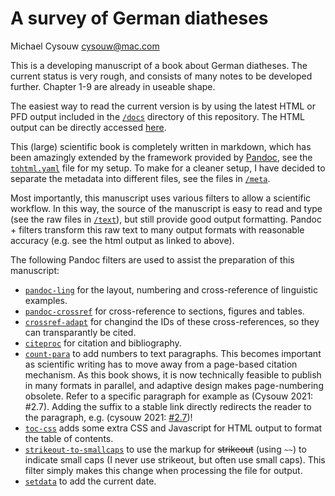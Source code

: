 # A survey of German diatheses

Michael Cysouw <cysouw@mac.com>

This is a developing manuscript of a book about German diatheses. The current status is very rough, and consists of many notes to be developed further. Chapter 1-9 are already in useable shape.

The easiest way to read the current version is by using the latest HTML or PFD output included in the [`/docs`](docs) directory of this repository. The HTML output can be directly accessed [here](https://cysouw.github.io/diathesis/fulltext.html).

This (large) scientific book is completely written in markdown, which has been amazingly extended by the framework provided by [Pandoc](https://pandoc.org/index.html), see the [`tohtml.yaml`](tohtml.yaml) file for my setup. To make for a cleaner setup, I have decided to separate the metadata into different files, see the files in [`/meta`](meta).

Most importantly, this manuscript uses various filters to allow a scientific workflow.  In this way, the source of the manuscript is easy to read and type (see the raw files in [`/text`](text)), but still provide good output formatting. Pandoc + filters transform this raw text to many output formats with reasonable accuracy (e.g. see the html output as linked to above). 

The following Pandoc filters are used to assist the preparation of this manuscript:

- [`pandoc-ling`](https://github.com/cysouw/pandoc-ling) for the layout, numbering and cross-reference of linguistic examples.
- [`pandoc-crossref`](https://github.com/lierdakil/pandoc-crossref) for cross-reference to sections, figures and tables.
- [`crossref-adapt`](https://github.com/cysouw/crossref-adapt) for changind the IDs of these cross-references, so they can transparantly be cited.
- [`citeproc`](https://github.com/jgm/citeproc) for citation and bibliography.
- [`count-para`](https://github.com/cysouw/count-para) to add numbers to text paragraphs. This becomes important as scientific writing has to move away from a page-based citation mechanism. As this book shows, it is now technically feasible to publish in many formats in parallel, and adaptive design makes page-numbering obsolete. Refer to a specific paragraph for example as (Cysouw 2021: #2.7). Adding the suffix to a stable link directly redirects the reader to the paragraph, e.g. (cysouw 2021: [#2.7](https://cysouw.github.io/diathesis/fulltext.html#2.7))!
-  [`toc-css`](https://github.com/cysouw/toc-css) adds some extra CSS and Javascript for HTML output to format the table of contents.
- [`strikeout-to-smallcaps`](/filters/strikeout-to-smallcaps.lua) to use the markup for  ~~strikeout~~ (using `~~`) to indicate small caps (I never use strikeout, but often use small caps). This filter simply makes this change when processing the file for output.
-  [`setdata`](filters/setdate.lua) to add the current date.

  

